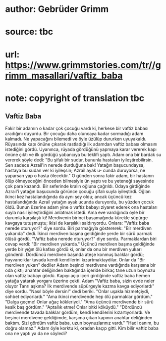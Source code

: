 # author: Gebrüder Grimm
# source: tbc
# url: https://www.grimmstories.com/tr//grimm_masallari/vaftiz_baba
# note: copyright of translation tbc

## Vaftiz Baba 

Fakir bir adamın o kadar çok çocuğu vardı ki, herkese bir vaftiz babası
aradığını duyurdu. Bir çocuğu daha oluncaya kadar sormadığı adam
kalmadı. Ne yapacağını bilemedi ve öyle üzülüp dururken uyuyakaldı.
Rüyasında kapı önüne çıkarak rastladığı ilk adamdan vaftiz babası
olmasını istediğini gördü.
Uyanınca, rüyada gördüğünü yapmaya karar vererek kapı önüne çıktı ve ilk
gördüğü yabancıya bu teklifi yaptı. Adam ona bir bardak su vererek şöyle
dedi:
"Bu şifalı bir sudur, bununla hastaları iyileştirebilirsin. Sen sadece
Azrail'in nerede durduğuna bak! Yatağın başucundaysa, hastaya bu sudan
ver ki iyileşsin; Azrail ayak u- cunda duruyorsa, ne yaparsan yap o
hasta ölecektir."
O günden sonra fakir adam, bir hastanın ölüp ölmeyeceğini önceden
bilmesiyle ün yaptı ve bu yeteneği sayesinde çok para kazandı.
Bir seferinde kralın oğluna çağrıldı. Odaya girdiğinde Azrail'i yatağın
başucunda görünce çocuğu şifalı suyla iyileştirdi. Oğlan ikinci kez
hastalandığında da aynı şey oldu; ancak üçüncü kez hastalandığında
Azrail yatağın ayak ucunda duruyordu, bu yüzden çocuk öldü.
Bunun üzerine adam yine o vaftiz babayı ziyaret ederek ona hastaları
suyla nasıl iyileştirdiğini anlatmak istedi. Ama eve vardığında öyle bir
durumla karşılaştı ki! Merdivenin birinci basamağında kürekle süpürge
kavgaya tutuşmuştu; ikisi de karşılıklı saldırıyordu. Onlara: "Vaftiz
baba nerede oturuyor?" diye sordu.
Biri parmağıyla göstererek: "Bir merdiven yukarıda" dedi.
İkinci merdiven başına geldiğinde yerde bir sürü parmak ölüsü gördü.
"Vaftiz baba nerede oturuyor?" diye sordu.
Parmaklardan biri cevap verdi: "Bir merdiven yukarda."
Üçüncü merdiven başına geldiğinde yerde bir yığın ölü kafası gördü ki,
onlar da onu bir merdiven yukarı gönderdi.
Dördüncü merdiven başında ateşe konmuş balıklar gördü; hayvancıklar
tavada kendi kendilerini kızartmaktaydılar. Onlar da "Bir merdiven
yukarı" dediler
Adam beşinci merdivene vardığında karşısına bir oda çıktı; anahtar
deliğinden baktığında içeride birkaç tane uzun boynuzu olan vaftiz
babayı gördü.
Kapıyı açıp içeri girdiğinde vaftiz baba hemen yatağa yatarak yorganı
üzerine çekti.
Adam "Vaftiz baba, sizin evde neler oluyor Tanrı aşkına? İlk merdivende
süpürgeyle kazma kavga ediyorlardı" diye sordu.
"Nasıl böyle dersin!" dedi beriki. "Onlar uşakla hizmetçiydi, sohbet
ediyorlardı."
"Ama ikinci merdivende hep ölü parmaklar gördüm."
"Dalga geçme! Onlar ağaç kökleriydi."
"Ama üçüncü merdivende bir sürü kesik baş gördüm."
"Aptallık etme! Onlar bitki köküydü."
"Dördüncü merdivende tavada balıklar gördüm, kendi kendilerini
kızartıyorlardı. Ve beşinci merdivene geldiğimde, karşıma çıkan kapının
anahtar deliğinden baktım. Sizi gördüm vaftiz baba, uzun boynuzlarınız
vardı."
"Hadi canım, bu doğru olamaz."
Adam öyle korktu ki, oradan kaçıp gitti. Kim bilir vaftiz baba ona ne
yaptı ya da ne söyledi?
